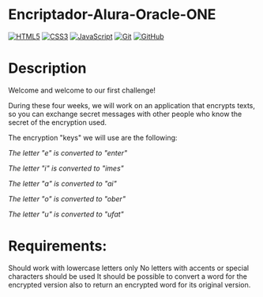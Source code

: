 # Encriptador-Alura-Oracle-ONE 
[![HTML5](https://img.shields.io/badge/-HTML5-E34F26?style=flat-square&logo=html5&logoColor=white&link=https://github.com/LuizCarlosAbbott/)](https://github.com/LuizCarlosAbbott/)
[![CSS3](https://img.shields.io/badge/-CSS3-1572B6?style=flat-square&logo=css3&link=https://github.com/LuizCarlosAbbott/)](https://github.com/LuizCarlosAbbott/)
[![JavaScript](https://img.shields.io/badge/-JavaScript-black?style=flat-square&logo=javascript&link=https://github.com/LuizCarlosAbbott/)](https://github.com/LuizCarlosAbbott/)
[![Git](https://img.shields.io/badge/-Git-black?style=flat-square&logo=git&link=https://github.com/LuizCarlosAbbott/)](https://github.com/LuizCarlosAbbott/)
[![GitHub](https://img.shields.io/badge/-GitHub-181717?style=flat-square&logo=github&link=https://github.com/LuizCarlosAbbott/)](https://github.com/LuizCarlosAbbott/)


#  Description

Welcome and welcome to our first challenge!

During these four weeks, we will work on an application that encrypts texts, so you can exchange secret messages with other people who know the secret of the encryption used.

The encryption "keys" we will use are the following:

_The letter "e" is converted to "enter"_

_The letter "i" is converted to "imes"_

_The letter "a" is converted to "ai"_

_The letter "o" is converted to "ober"_

_The letter "u" is converted to "ufat"_

#  Requirements:

Should work with lowercase letters only
No letters with accents or special characters should be used
It should be possible to convert a word for the encrypted version also to return an encrypted word for its original version.
